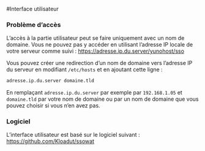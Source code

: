 #Interface utilisateur

### Problème d’accès

L’accès à la partie utilisateur peut se faire uniquement avec un nom de domaine. Vous ne pouvez pas y accéder en utilisant l’adresse IP locale de votre serveur comme suivi : https://adresse.ip.du.server/yunohost/sso

Vous pouvez créer une redirection d’un nom de domaine vers l’adresse IP du serveur en modifiant `/etc/hosts` et en ajoutant cette ligne :

```bash
adresse.ip.du.server domaine.tld
```

En remplaçant `adresse.ip.du.server` par exemple par `192.168.1.05` et `domaine.tld` par votre nom de domaine ou par un nom de domaine que vous pouvez choisir si vous n’en avez pas.

### Logiciel

L’interface utilisateur est basé sur le logiciel suivant : https://github.com/Kloadut/ssowat